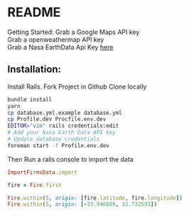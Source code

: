 # README

Getting Started:
Grab a Google Maps API key  
Grab a openweathermap API key  
Grab a Nasa EarthData Api Key [here](https://nrt4.modaps.eosdis.nasa.gov/help/downloads#appkeys)

## Installation:
Install Rails.
Fork Project in Github
Clone locally

```bash
bundle install
yarn
cp database.yml.example database.yml
cp Profile.dev Procfile.env.dev
EDITOR="vim" rails credentials:edit
# Add your Nasa Earth Data API key
# Update database credentials
foreman start -f Profile.env.dev
```

Then Run a rails console to import the data
```ruby
ImportFirmsData.import

fire = Fire.first

Fire.within(5, origin: [fire.latitude, fire.longitude])
Fire.within(5, origin: [-33.946609, 22.732593])

```
